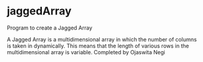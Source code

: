 # jaggedArray
Program to create a Jagged Array

A Jagged Array is a multidimensional array in which the number of columns is taken in dynamically. This means that the length of various rows in the multidimensional array is variable. 
Completed by Ojaswita Negi
